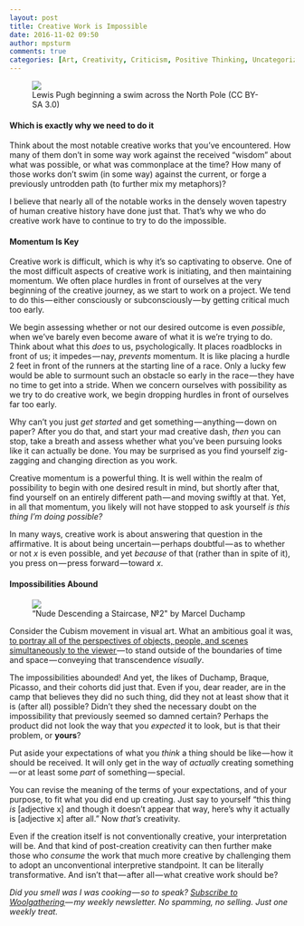 ```yaml
---
layout: post
title: Creative Work is Impossible
date: 2016-11-02 09:50
author: mpsturm
comments: true
categories: [Art, Creativity, Criticism, Positive Thinking, Uncategorized, Writing]
---
```



<figure class="wp-caption">

<img src="https://cdn-images-1.medium.com/max/900/1*wiq_LrliUxaPpTwlQcAbBg.jpeg">

<figcaption class="wp-caption-text">Lewis Pugh beginning a swim across the North Pole (CC BY-SA 3.0)</figcaption></figure>

<h4>Which is exactly why we need to do it</h4>
<p>Think about the most notable creative works that you’ve encountered. How many of them don’t in some way work against the received “wisdom” about what was possible, or what was commonplace at the time? How many of those works don’t swim (in some way) against the current, or forge a previously untrodden path (to further mix my metaphors)?</p>
<p>I believe that nearly all of the notable works in the densely woven tapestry of human creative history have done just that. That’s why we who do creative work have to continue to try to do the impossible.</p>
<h4>Momentum Is Key</h4>
<p>Creative work is difficult, which is why it’s so captivating to observe. One of the most difficult aspects of creative work is initiating, and then maintaining momentum. We often place hurdles in front of ourselves at the very beginning of the creative journey, as we start to work on a project. We tend to do this — either consciously or subconsciously — by getting critical much too early.</p>
<p>We begin assessing whether or not our desired outcome is even <em>possible</em>, when we’ve barely even become aware of what it is we’re trying to do. Think about what this <em>does</em> to us, psychologically. It places roadblocks in front of us; it impedes — nay, <em>prevents</em> momentum. It is like placing a hurdle 2 feet in front of the runners at the starting line of a race. Only a lucky few would be able to surmount such an obstacle so early in the race — they have no time to get into a stride. When we concern ourselves with possibility as we try to do creative work, we begin dropping hurdles in front of ourselves far too early.</p>
<p>Why can’t you just <em>get started</em> and get something — anything — down on paper? After you do that, and start your mad creative dash, <em>then</em> you can stop, take a breath and assess whether what you’ve been pursuing looks like it can actually be done. You may be surprised as you find yourself zig-zagging and changing direction as you work.</p>
<p>Creative momentum is a powerful thing. It is well within the realm of possibility to begin with one desired result in mind, but shortly after that, find yourself on an entirely different path — and moving swiftly at that. Yet, in all that momentum, you likely will not have stopped to ask yourself <em>is this thing I’m doing possible?</em></p>
<p>In many ways, creative work is about answering that question in the affirmative. It is about being uncertain — perhaps doubtful — as to whether or not <em>x</em> is even possible, and yet <em>because</em> of that (rather than in spite of it), you press on — press forward — toward <em>x</em>.</p>
<h4>Impossibilities Abound</h4>
<figure class="wp-caption">

<img src="https://cdn-images-1.medium.com/max/720/1*xrCADyd0hZO1BPg0Ikw1YA.jpeg">

<figcaption class="wp-caption-text">“Nude Descending a Staircase, №2" by Marcel Duchamp</figcaption></figure><p>Consider the Cubism movement in visual art. What an ambitious goal it was, <a href="http://www.sas.upenn.edu/~jenglish/Courses/Spring02/104/cubismFAQ.html" target="_blank">to portray all of the perspectives of objects, people, and scenes simultaneously to the viewer </a>— to stand outside of the boundaries of time and space — conveying that transcendence <em>visually</em>.</p>
<p>The impossibilities abounded! And yet, the likes of Duchamp, Braque, Picasso, and their cohorts did just that. Even if you, dear reader, are in the camp that believes they did no such thing, did they not at least show that it is (after all) possible? Didn’t they shed the necessary doubt on the impossibility that previously seemed so damned certain? Perhaps the product did not look the way that you <em>expected</em> it to look, but is that their problem, or <strong>yours</strong>?</p>
<p>Put aside your expectations of what you <em>think</em> a thing should be like — how it should be received. It will only get in the way of <em>actually</em> creating something — or at least some <em>part</em> of something — special.</p>
<p>You can revise the meaning of the terms of your expectations, and of your purpose, to fit what you did end up creating. Just say to yourself “this thing <em>is</em> [adjective x] and though it doesn’t appear that way, here’s why it actually is [adjective x] after all.” Now <em>that’s</em> creativity.</p>
<p>Even if the creation itself is not conventionally creative, your interpretation will be. And that kind of post-creation creativity can then further make those who <em>consume</em> the work that much more creative by challenging them to adopt an unconventional interpretive standpoint. It can be literally transformative. And isn’t that — after all — what creative work should be?</p>
<p><em>Did you smell was I was cooking — so to speak? </em><a href="http://tinyletter.com/mike_sturm" target="_blank"><em>Subscribe to Woolgathering </em></a><em>— my weekly newsletter. No spamming, no selling. Just one weekly treat.</em></p>


